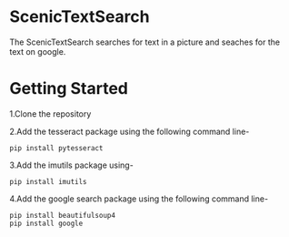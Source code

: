 # ScenicTextSearch
The ScenicTextSearch searches for text in a picture and seaches for the text on google.

# Getting Started
1.Clone the repository

2.Add the tesseract package using the following command line-

```
pip install pytesseract
```

3.Add the imutils package using-

```
pip install imutils
```

4.Add the google search package using the following command line-

```
pip install beautifulsoup4
pip install google
```


